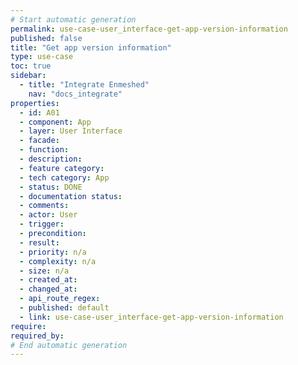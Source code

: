 ```yaml
---
# Start automatic generation
permalink: use-case-user_interface-get-app-version-information
published: false
title: "Get app version information"
type: use-case
toc: true
sidebar:
  - title: "Integrate Enmeshed"
    nav: "docs_integrate"
properties:
  - id: A01
  - component: App
  - layer: User Interface
  - facade:
  - function:
  - description:
  - feature category:
  - tech category: App
  - status: DONE
  - documentation status:
  - comments:
  - actor: User
  - trigger:
  - precondition:
  - result:
  - priority: n/a
  - complexity: n/a
  - size: n/a
  - created_at:
  - changed_at:
  - api_route_regex:
  - published: default
  - link: use-case-user_interface-get-app-version-information
require:
required_by:
# End automatic generation
---
```

